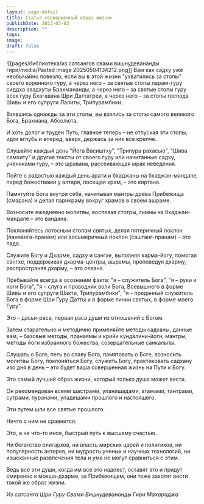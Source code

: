 ```yaml
---
layout: page-detail
title: Статья «Совершенный образ жизни»
publishDate: 2023-03-03
description: ""
tags: 
image: 
draft: false
---
```

![[pages/библиотека/из сатсангов свами вишнудевананды гири/media/Pasted image 20250504134212.png]]
 Вам как садху уже необычайно повезло, если вы в этой жизни "ухватились за стопы" своего коренного гуру, а через него – за святые стопы парам-гуру сиддха авадхуты Брахмананды, а через него – за святые стопы гуру всех гуру Бхагавана Шри Даттатреи, а через него – за стопы господа Шивы и его супруги Лалиты, Трипурамбики.

 Взявшись однажды за эти стопы, вы взялись за стопы самого великого Бога, Брахмана, Абсолюта.

  
 И хоть долог и труден Путь, главное теперь – не отпуская эти стопы, идти вглубь и вперед, вверх, держась за них все крепче.

 Слушайте каждый день "Йога Васиштху", "Трипура рахасью", "Шива самхиту" и другие тексты от своего гуру или начитанные садху, учениками гуру, – это шравана, рассеивающая мрак неведения.

  
 Пойте с радостью каждый день арати и бхаджаны на бхаджан-мандале, перед божествами у алтаря, посещая храм, – это киртана.

  
 Памятуйте Бога внутри себя, начитывая мантры древа Прибежища (смарана) и делая парикраму вокруг храмов в своем ашраме.

 Возносите ежедневно молитвы, воспевая стотры, гимны на бхаджан-мандале – это вандана.

  
 Поклоняйтесь лотосным стопам святых, делая пятеричный поклон (панчанга-пранам) или восьмеричный поклон (саштанг-пранам) – это пада.

  
 Служите Богу и Дхарме, садху и сангхе, выполняя карма-йогу, помогая сангхе, поддерживая дхарма-центры, ашрамы, проповедуя дхарму, распространяя дхарму, – это севана.

  
 Пребывайте всегда в осознании факта: "я – служитель Бога", "я – руки и ноги Бога", "я – слуга и проводник воли Бога, Всевышнего в форме Шивы и его супруги Шакти, Трипурамбики", "я – преданный служитель Бога в форме Шри Гуру Датты и в форме линии святых, в форме моего Гуру".

 Это – дасья-раса, первая раса души из отношений с Богом.

  
 Затем старательно и методично применяйте методы садханы, данные вам, – базовые методы, пранаямы и крийи кундалини-йоги, мантры, методы йоги избранного божества, созерцательные санкальпы.

 Слушать о Боге, петь во славу Бога, памятовать о Боге, возносить молитвы Богу, поклоняться Богу, служить Богу, практиковать садхану изо дня в день – это будет ваша совершенная жизнь на Пути к Богу.

 Это самый лучший образ жизни, который только душа может вести.

  
 Он рекомендован всеми шастрами, упанишадами, агамами, тантрами, сутрами, пуранами, упадешами прошлого и настоящего.

 Эти путем шли все святые прошлого.

 Ничто с ним не сравнится.

 Это, а не что-то иное, быстрый путь к высшему счастью.

 Ни богатство олигархов, ни власть мирских царей и политиков, ни популярность актеров, ни мудрость ученых и научных технологий, ни изысканные развлечения тела и ума не могут сравниться с этим.

 Ведь все эти души, когда им все это надоест, оставят это и придут смиренно к мокша-дхарме, за Прибежищем, они тоже захотят вести такой же образ жизни.

*Из сатсанга Шри Гуру Свами Вишнудевананды Гири Махараджа*